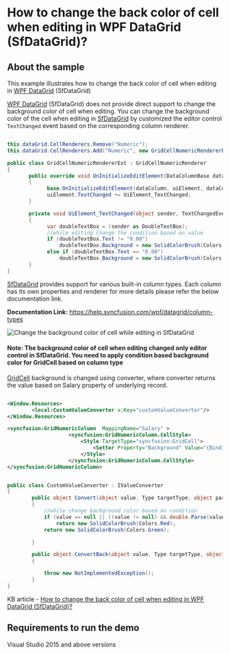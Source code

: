 # How to change the back color of cell when editing in WPF DataGrid (SfDataGrid)?

## About the sample
This example illustrates how to change the back color of cell when editing in [WPF DataGrid](https://www.syncfusion.com/wpf-ui-controls/datagrid) (SfDataGrid)

[WPF DataGrid](https://www.syncfusion.com/wpf-ui-controls/datagrid) (SfDataGrid) does not provide direct support to change the background color of cell when editing. You can change the background color of the cell when editing in [SfDataGrid](https://help.syncfusion.com/cr/wpf/Syncfusion.UI.Xaml.Grid.SfDataGrid.html) by customized the editor control `TextChanged` event based on the corresponding column renderer.

```C#

this.dataGrid.CellRenderers.Remove("Numeric");
this.dataGrid.CellRenderers.Add("Numeric", new GridCellNumericRendererExt());

public class GridCellNumericRendererExt : GridCellNumericRenderer
{
       public override void OnInitializeEditElement(DataColumnBase dataColumn, DoubleTextBox uiElement, object dataContext)
       {
             base.OnInitializeEditElement(dataColumn, uiElement, dataContext);
             uiElement.TextChanged += UiElement_TextChanged;
       }

       private void UiElement_TextChanged(object sender, TextChangedEventArgs e)
       {
             var doubleTextBox = (sender as DoubleTextBox);
             //while editing change the condition based on value
             if (doubleTextBox.Text != "0.00")
                 doubleTextBox.Background = new SolidColorBrush(Colors.Green);
             else if (doubleTextBox.Text == "0.00")
                 doubleTextBox.Background = new SolidColorBrush(Colors.Red);
       }
}

```

[SfDataGrid](https://help.syncfusion.com/cr/wpf/Syncfusion.UI.Xaml.Grid.SfDataGrid.html) provides support for various built-in column types. Each column has its own properties and renderer for more details please refer the below documentation link.

**Documentation Link:** https://help.syncfusion.com/wpf/datagrid/column-types

![Change the background color of cell while editing in SfDataGrid](ChangeBackGroundColorwhenediting.gif)

#### Note: The background color of cell when editing changed only editor control in SfDataGrid. You need to apply condition based background color for GridCell based on column type

[GridCell](https://help.syncfusion.com/cr/wpf/Syncfusion.UI.Xaml.Grid.GridCell.html) background is changed using converter, where converter returns the value based on Salary property of underlying record. 

```XML

<Window.Resources>
        <local:CustomValueConverter x:Key="customValueConverter"/>
</Window.Resources>

<syncfusion:GridNumericColumn  MappingName="Salary" >
                    <syncfusion:GridNumericColumn.CellStyle>
                        <Style TargetType="syncfusion:GridCell">
                            <Setter Property="Background" Value="{Binding Salary, Converter={StaticResource customValueConverter}}" />
                        </Style>
                    </syncfusion:GridNumericColumn.CellStyle>
</syncfusion:GridNumericColumn>

```

```C#

public class CustomValueConverter : IValueConverter
{
        public object Convert(object value, Type targetType, object parameter, System.Globalization.CultureInfo culture)
        {
            //while change background color based on condition
            if (value == null || ((value != null) && double.Parse(value.ToString()) == 0))
                return new SolidColorBrush(Colors.Red);
            return new SolidColorBrush(Colors.Green);

        }

        public object ConvertBack(object value, Type targetType, object parameter, System.Globalization.CultureInfo culture)
        {

            throw new NotImplementedException();
        }
}

```

KB article - [How to change the back color of cell when editing in WPF DataGrid (SfDataGrid)?](https://www.syncfusion.com/kb/12014/how-to-change-the-back-color-of-cell-when-editing-in-wpf-datagrid-sfdatagrid)

## Requirements to run the demo
Visual Studio 2015 and above versions


